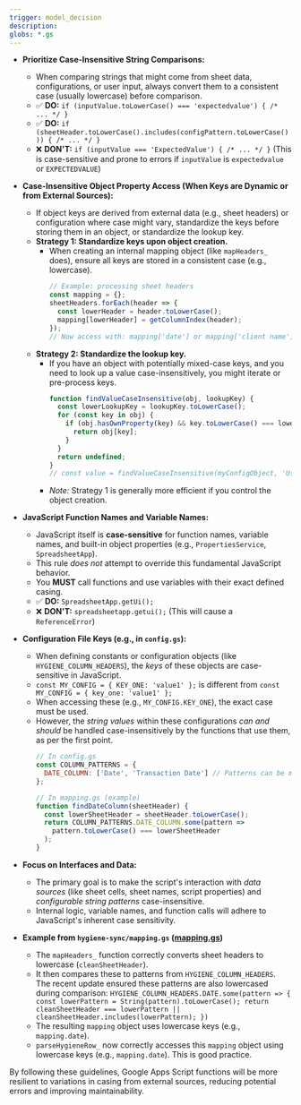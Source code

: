 ```yaml
---
trigger: model_decision
description: 
globs: *.gs
---
```

- **Prioritize Case-Insensitive String Comparisons:**
    - When comparing strings that might come from sheet data, configurations, or user input, always convert them to a consistent case (usually lowercase) before comparison.
    - ✅ **DO:** `if (inputValue.toLowerCase() === 'expectedvalue') { /* ... */ }`
    - ✅ **DO:** `if (sheetHeader.toLowerCase().includes(configPattern.toLowerCase())) { /* ... */ }`
    - ❌ **DON'T:** `if (inputValue === 'ExpectedValue') { /* ... */ }` (This is case-sensitive and prone to errors if `inputValue` is `expectedvalue` or `EXPECTEDVALUE`)

- **Case-Insensitive Object Property Access (When Keys are Dynamic or from External Sources):**
    - If object keys are derived from external data (e.g., sheet headers) or configuration where case might vary, standardize the keys before storing them in an object, or standardize the lookup key.
    - **Strategy 1: Standardize keys upon object creation.**
        - When creating an internal mapping object (like `mapHeaders_` does), ensure all keys are stored in a consistent case (e.g., lowercase).
            ```javascript
            // Example: processing sheet headers
            const mapping = {};
            sheetHeaders.forEach(header => {
              const lowerHeader = header.toLowerCase();
              mapping[lowerHeader] = getColumnIndex(header); 
            });
            // Now access with: mapping['date'] or mapping['client name']
            ```
    - **Strategy 2: Standardize the lookup key.**
        - If you have an object with potentially mixed-case keys, and you need to look up a value case-insensitively, you might iterate or pre-process keys.
            ```javascript
            function findValueCaseInsensitive(obj, lookupKey) {
              const lowerLookupKey = lookupKey.toLowerCase();
              for (const key in obj) {
                if (obj.hasOwnProperty(key) && key.toLowerCase() === lowerLookupKey) {
                  return obj[key];
                }
              }
              return undefined;
            }
            // const value = findValueCaseInsensitive(myConfigObject, 'UserName');
            ```
        - *Note:* Strategy 1 is generally more efficient if you control the object creation.

- **JavaScript Function Names and Variable Names:**
    - JavaScript itself is **case-sensitive** for function names, variable names, and built-in object properties (e.g., `PropertiesService`, `SpreadsheetApp`).
    - This rule *does not* attempt to override this fundamental JavaScript behavior.
    - You **MUST** call functions and use variables with their exact defined casing.
    - ✅ **DO:** `SpreadsheetApp.getUi();`
    - ❌ **DON'T:** `spreadsheetapp.getui();` (This will cause a `ReferenceError`)

- **Configuration File Keys (e.g., in `config.gs`):**
    - When defining constants or configuration objects (like `HYGIENE_COLUMN_HEADERS`), the *keys* of these objects are case-sensitive in JavaScript.
    - `const MY_CONFIG = { KEY_ONE: 'value1' };` is different from `const MY_CONFIG = { key_one: 'value1' };`
    - When accessing these (e.g., `MY_CONFIG.KEY_ONE`), the exact case must be used.
    - However, the *string values* within these configurations *can and should* be handled case-insensitively by the functions that use them, as per the first point.
        ```javascript
        // In config.gs
        const COLUMN_PATTERNS = {
          DATE_COLUMN: ['Date', 'Transaction Date'] // Patterns can be mixed case here
        };

        // In mapping.gs (example)
        function findDateColumn(sheetHeader) {
          const lowerSheetHeader = sheetHeader.toLowerCase();
          return COLUMN_PATTERNS.DATE_COLUMN.some(pattern => 
            pattern.toLowerCase() === lowerSheetHeader
          );
        }
        ```

- **Focus on Interfaces and Data:**
    - The primary goal is to make the script's interaction with *data sources* (like sheet cells, sheet names, script properties) and *configurable string patterns* case-insensitive.
    - Internal logic, variable names, and function calls will adhere to JavaScript's inherent case sensitivity.

- **Example from `hygiene-sync/mapping.gs` ([mapping.gs](mdc:scripts/google-apps-script/hygiene-sync/mapping.gs))**
    - The `mapHeaders_` function correctly converts sheet headers to lowercase (`cleanSheetHeader`).
    - It then compares these to patterns from `HYGIENE_COLUMN_HEADERS`. The recent update ensured these patterns are also lowercased during comparison: `HYGIENE_COLUMN_HEADERS.DATE.some(pattern => { const lowerPattern = String(pattern).toLowerCase(); return cleanSheetHeader === lowerPattern || cleanSheetHeader.includes(lowerPattern); })`
    - The resulting `mapping` object uses lowercase keys (e.g., `mapping.date`).
    - `parseHygieneRow_` now correctly accesses this `mapping` object using lowercase keys (e.g., `mapping.date`). This is good practice.

By following these guidelines, Google Apps Script functions will be more resilient to variations in casing from external sources, reducing potential errors and improving maintainability.
